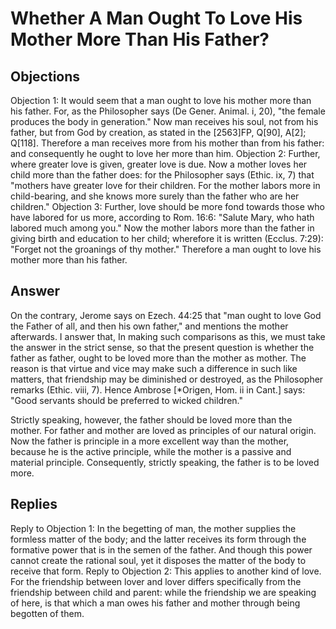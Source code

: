 # Whether A Man Ought To Love His Mother More Than His Father?
## Objections
Objection 1: It would seem that a man ought to love his mother more than his father. For, as the Philosopher says (De Gener. Animal. i, 20), "the female produces the body in generation." Now man receives his soul, not from his father, but from God by creation, as stated in the [2563]FP, Q[90], A[2]; Q[118]. Therefore a man receives more from his mother than from his father: and consequently he ought to love her more than him.
Objection 2: Further, where greater love is given, greater love is due. Now a mother loves her child more than the father does: for the Philosopher says (Ethic. ix, 7) that "mothers have greater love for their children. For the mother labors more in child-bearing, and she knows more surely than the father who are her children."
Objection 3: Further, love should be more fond towards those who have labored for us more, according to Rom. 16:6: "Salute Mary, who hath labored much among you." Now the mother labors more than the father in giving birth and education to her child; wherefore it is written (Ecclus. 7:29): "Forget not the groanings of thy mother." Therefore a man ought to love his mother more than his father.
## Answer
On the contrary, Jerome says on Ezech. 44:25 that "man ought to love God the Father of all, and then his own father," and mentions the mother afterwards.
I answer that, In making such comparisons as this, we must take the answer in the strict sense, so that the present question is whether the father as father, ought to be loved more than the mother as mother. The reason is that virtue and vice may make such a difference in such like matters, that friendship may be diminished or destroyed, as the Philosopher remarks (Ethic. viii, 7). Hence Ambrose [*Origen, Hom. ii in Cant.] says: "Good servants should be preferred to wicked children."

Strictly speaking, however, the father should be loved more than the mother. For father and mother are loved as principles of our natural origin. Now the father is principle in a more excellent way than the mother, because he is the active principle, while the mother is a passive and material principle. Consequently, strictly speaking, the father is to be loved more.
## Replies
Reply to Objection 1: In the begetting of man, the mother supplies the formless matter of the body; and the latter receives its form through the formative power that is in the semen of the father. And though this power cannot create the rational soul, yet it disposes the matter of the body to receive that form.
Reply to Objection 2: This applies to another kind of love. For the friendship between lover and lover differs specifically from the friendship between child and parent: while the friendship we are speaking of here, is that which a man owes his father and mother through being begotten of them.